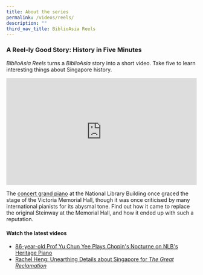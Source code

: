 ```yaml
---
title: About the series
permalink: /videos/reels/
description: ""
third_nav_title: BiblioAsia Reels
---
```

### A Reel-ly Good Story: History in Five Minutes

*BiblioAsia Reels* turns a *BiblioAsia* story into a short video. Take five to learn interesting things about Singapore history.



<style>.embed-container {position: relative; padding-bottom: 56.25%; height: 0; overflow: hidden; max-width: 100%; } .embed-container iframe, .embed-container object, .embed-container embed { position: absolute; top: 0; left: 0; width: 100%; height: 100%; }</style><div class="embed-container"><iframe src="https://www.youtube.com/embed/osLu3J8sGTg" frameborder="0" allowfullscreen=""></iframe></div>

The [concert grand piano](/vol-19/issue-3/oct-dec-2023/chappell-steinway-piano/) at the National Library Building once graced the stage of the Victoria Memorial Hall, though it was once criticised by many international pianists for its abysmal tone. Find out how it came to replace the original Steinway at the Memorial Hall, and how it ended up with such a reputation.



#### **Watch the latest videos**
* [86-year-old Prof Yu Chun Yee Plays Chopin's Nocturne on NLB's Heritage Piano](https://www.youtube.com/watch?v=eM1aWlQUvvo&amp;list=PLJlLW0qKYHTPnbGAYPZtpahewt6xRgUzc&amp;index=3) <br>
* [Rachel Heng: Unearthing Details about Singapore for <i>The Great Reclamation</i>](https://www.youtube.com/watch?v=jQjegt2YxCc&amp;list=PLJlLW0qKYHTPnbGAYPZtpahewt6xRgUzc&amp;index=2)<br>


